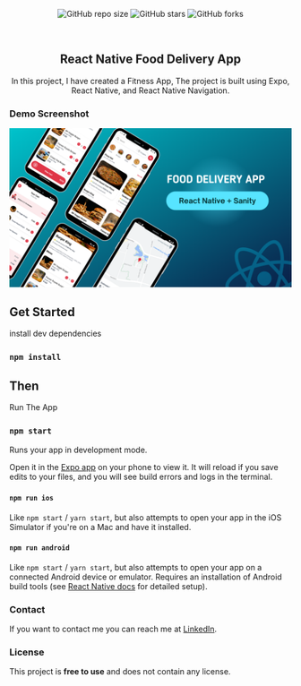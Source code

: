 <div align="center">
  
  ![GitHub repo size](https://img.shields.io/github/repo-size/geeky-prashant/react-native-food-delivery-app)
  ![GitHub stars](https://img.shields.io/github/stars/geeky-prashant/react-native-food-delivery-app?style=social)
  ![GitHub forks](https://img.shields.io/github/forks/geeky-prashant/react-native-food-delivery-app?style=social)
 
  <br />

  <h2 align="center">React Native Food Delivery App</h2>

  In this project, I have created a Fitness App, The project is built using Expo, React Native, and React Native Navigation.

</div>

### Demo Screenshot

![React Native Food Delivery App Demo](./readme-images/React-Native-Food-Delivery-App.png "Desktop Demo")

## Get Started

install dev dependencies

### `npm install`

## Then

Run The App

### `npm start`

Runs your app in development mode.

Open it in the [Expo app](https://expo.io) on your phone to view it. It will reload if you save edits to your files, and you will see build errors and logs in the terminal.

#### `npm run ios`

Like `npm start` / `yarn start`, but also attempts to open your app in the iOS Simulator if you're on a Mac and have it installed.

#### `npm run android`

Like `npm start` / `yarn start`, but also attempts to open your app on a connected Android device or emulator. Requires an installation of Android build tools (see [React Native docs](https://facebook.github.io/react-native/docs/getting-started.html) for detailed setup).

### Contact

If you want to contact me you can reach me at [LinkedIn](https://www.linkedin.com/in/geekyprashant/).

### License

This project is **free to use** and does not contain any license.
